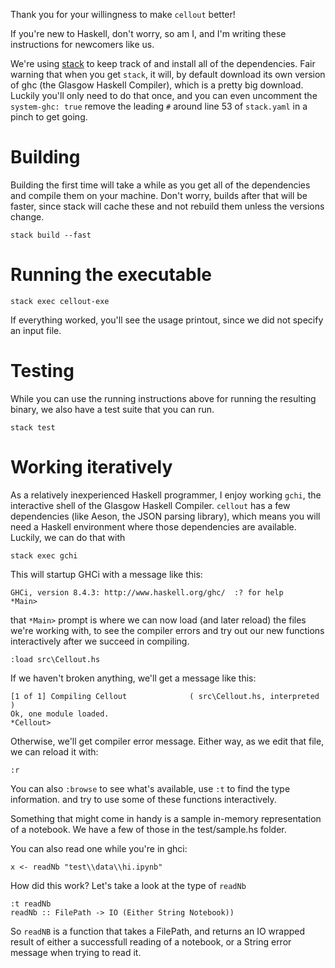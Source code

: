 Thank you for your willingness to make `cellout` better!

If you're new to Haskell, don't worry, so am I, and I'm writing these
instructions for newcomers like us.

We're using [stack](https://docs.haskellstack.org/en/stable/README/) to keep
track of and install all of the dependencies. Fair warning that when you get
`stack`, it will, by default download its own version of ghc (the Glasgow
Haskell Compiler), which is a pretty big download. Luckily you'll only need to
do that once, and you can even uncomment the `system-ghc: true` remove the
leading `#` around line 53 of `stack.yaml` in a pinch to get going.

# Building

Building the first time will take a while as you get all of the dependencies
and compile them on your machine. Don't worry,  builds after that will be
faster, since stack will cache these and not rebuild them unless the versions
change.

```
stack build --fast
```

# Running the executable

```
stack exec cellout-exe
```

If everything worked, you'll see the usage printout, since we did not specify
an input file.


# Testing

While you can use the running instructions above for running the resulting
binary, we also have a test suite that you can run.

```
stack test
```

# Working iteratively

As a relatively inexperienced Haskell programmer, I enjoy working `gchi`, the
interactive shell of the Glasgow Haskell Compiler. `cellout` has a few
dependencies (like Aeson, the JSON parsing library), which means you will need
a Haskell environment where those dependencies are available. Luckily, we can
do that with

```
stack exec gchi
```

This will startup GHCi with a message like this:

```
GHCi, version 8.4.3: http://www.haskell.org/ghc/  :? for help
*Main>
```

that `*Main>` prompt is where we can now load (and later reload) the files
we're working with, to see the compiler errors and try out our new functions
interactively after we succeed in compiling.

```
:load src\Cellout.hs
```

If we haven't broken anything, we'll get a message like this:

```
[1 of 1] Compiling Cellout              ( src\Cellout.hs, interpreted )
Ok, one module loaded.
*Cellout>
```

Otherwise, we'll get compiler error message. Either way, as we edit that file,
we can reload it with:

```
:r
```

You can also `:browse` to see what's available, use `:t` to find the type
information. and try to use some of these functions interactively.


Something that might come in handy is a sample in-memory representation of a
notebook. We have a few of those in the test/sample.hs folder.

You can also read one while you're in ghci:

```
x <- readNb "test\\data\\hi.ipynb"
```

How did this work? Let's take a look at the type of `readNb`

```
:t readNb
readNb :: FilePath -> IO (Either String Notebook))
```

So `readNB` is a function that takes a FilePath, and returns an IO wrapped
result of either a successfull reading of a notebook, or a String error message
when trying to read it.
